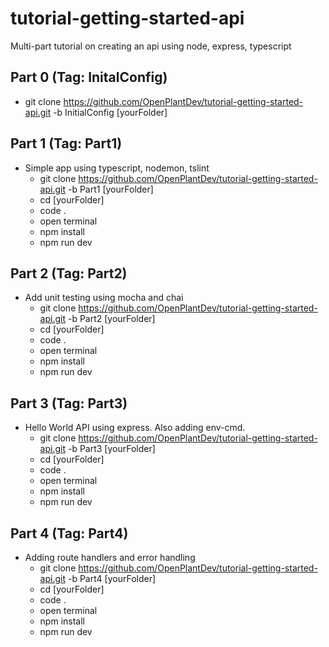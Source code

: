 # tutorial-getting-started-api
Multi-part tutorial on creating an api using node, express, typescript

## Part 0 (Tag: InitalConfig)
  * git clone https://github.com/OpenPlantDev/tutorial-getting-started-api.git -b InitialConfig [yourFolder]

## Part 1 (Tag: Part1)
  * Simple app using typescript, nodemon, tslint
    * git clone https://github.com/OpenPlantDev/tutorial-getting-started-api.git -b Part1 [yourFolder]
    * cd [yourFolder]
    * code .
    * open terminal
    * npm install
    * npm run dev

## Part 2 (Tag: Part2)
  * Add unit testing using mocha and chai
    * git clone https://github.com/OpenPlantDev/tutorial-getting-started-api.git -b Part2 [yourFolder]
    * cd [yourFolder]
    * code .
    * open terminal
    * npm install
    * npm run dev

## Part 3 (Tag: Part3)
  * Hello World API using express. Also adding env-cmd.
    * git clone https://github.com/OpenPlantDev/tutorial-getting-started-api.git -b Part3 [yourFolder]
    * cd [yourFolder]
    * code .
    * open terminal
    * npm install
    * npm run dev

## Part 4 (Tag: Part4)
  * Adding route handlers and error handling
    * git clone https://github.com/OpenPlantDev/tutorial-getting-started-api.git -b Part4 [yourFolder]
    * cd [yourFolder]
    * code .
    * open terminal
    * npm install
    * npm run dev


